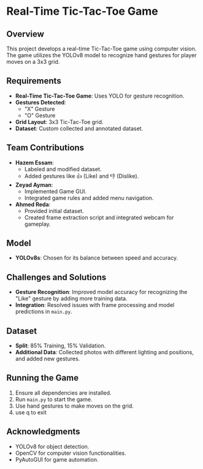 # Real-Time Tic-Tac-Toe Game

## Overview
This project develops a real-time Tic-Tac-Toe game using computer vision. The game utilizes the YOLOv8 model to recognize hand gestures for player moves on a 3x3 grid.

## Requirements
- **Real-Time Tic-Tac-Toe Game**: Uses YOLO for gesture recognition.
- **Gestures Detected**: 
  - "X" Gesture
  - "O" Gesture
- **Grid Layout**: 3x3 Tic-Tac-Toe grid.
- **Dataset**: Custom collected and annotated dataset.

## Team Contributions
- **Hazem Essam**: 
  - Labeled and modified dataset.
  - Added gestures like 👍 (Like) and 👎 (Dislike).
- **Zeyad Ayman**:
  - Implemented Game GUI.
  - Integrated game rules and added menu navigation.
- **Ahmed Reda**:
  - Provided initial dataset.
  - Created frame extraction script and integrated webcam for gameplay.

## Model
- **YOLOv8s**: Chosen for its balance between speed and accuracy.

## Challenges and Solutions
- **Gesture Recognition**: Improved model accuracy for recognizing the "Like" gesture by adding more training data.
- **Integration**: Resolved issues with frame processing and model predictions in `main.py`.

## Dataset
- **Split**: 85% Training, 15% Validation.
- **Additional Data**: Collected photos with different lighting and positions, and added new gestures.

## Running the Game
1. Ensure all dependencies are installed.
2. Run `main.py` to start the game.
3. Use hand gestures to make moves on the grid.
4. use q to exit

## Acknowledgments
- YOLOv8 for object detection.
- OpenCV for computer vision functionalities.
- PyAutoGUI for game automation.

